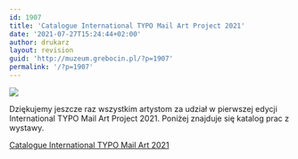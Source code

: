 ```yaml
---
id: 1907
title: 'Catalogue International TYPO Mail Art Project 2021'
date: '2021-07-27T15:24:44+02:00'
author: drukarz
layout: revision
guid: 'http://muzeum.grebocin.pl/?p=1907'
permalink: '/?p=1907'
---
```


![](http://muzeum.grebocin.pl/wp-content/uploads/2021/07/opening-1024x247.png)

Dziękujemy jeszcze raz wszystkim artystom za udział w pierwszej edycji International TYPO Mail Art Project 2021. Poniżej znajduje się katalog prac z wystawy.

[Catalogue International TYPO Mail Art 2021](http://muzeum.grebocin.pl/wp-content/uploads/2021/07/Catalog-International-TYPO-Mail-Art-2021-1.pdf)